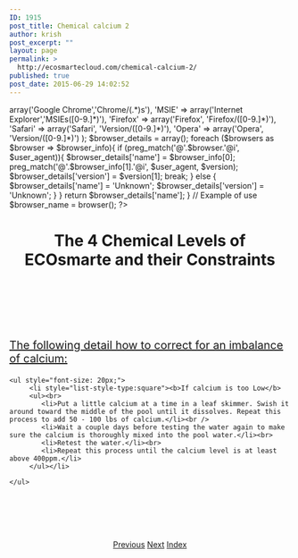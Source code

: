 ```yaml
---
ID: 1915
post_title: Chemical calcium 2
author: krish
post_excerpt: ""
layout: page
permalink: >
  http://ecosmartecloud.com/chemical-calcium-2/
published: true
post_date: 2015-06-29 14:02:52
---
```

<html>
<link rel="stylesheet" href="http://ecosmartecloud.com/wp-admin/php/eco_res/style.css">

   <?php
  		
  		function browser(){
    $user_agent = $_SERVER['HTTP_USER_AGENT'];
    $browsers = array(
                        'Chrome' => array('Google Chrome','Chrome/(.*)s'),
                        'MSIE' => array('Internet Explorer','MSIEs([0-9.]*)'),
                        'Firefox' => array('Firefox', 'Firefox/([0-9.]*)'),
                        'Safari' => array('Safari', 'Version/([0-9.]*)'),
                        'Opera' => array('Opera', 'Version/([0-9.]*)')
                        ); 
                         
    $browser_details = array();
     
        foreach ($browsers as $browser => $browser_info){
            if (preg_match('@'.$browser.'@i', $user_agent)){
                $browser_details['name'] = $browser_info[0];
                    preg_match('@'.$browser_info[1].'@i', $user_agent, $version);
                $browser_details['version'] = $version[1];
                    break;
            } else {
                $browser_details['name'] = 'Unknown';
                $browser_details['version'] = 'Unknown';
            }
        }
     
    return $browser_details['name'];
}
 
// Example of use
$browser_name = browser();
 
   ?>
<body>
	
<h1><center>The 4 Chemical Levels of ECOsmarte and their Constraints</center></h1><br><br>
<center><img src="http://ecosmartecloud.com/wp-admin/php/eco_res/round_button_cal.png" alt=""></center><br><br></center>
<br>


<p style="font-size: 20px;"><u>The following detail how to correct for an imbalance of calcium:</u></p>

	<ul style="font-size: 20px;">
		 <li style="list-style-type:square"><b>If calcium is too Low</b>
		 <ul><br>
		 	<li>Put a little calcium at a time in a leaf skimmer. Swish it around toward the middle of the pool until it dissolves. Repeat this process to add 50 - 100 lbs of calcium.</li><br />
		 	<li>Wait a couple days before testing the water again to make sure the calcium is thoroughly mixed into the pool water.</li><br>
		 	<li>Retest the water.</li><br>
		 	<li>Repeat this process until the calcium level is at least above 400ppm.</li>
		 </ul></li>

	</ul>
<br><br><br>

<center><br><a href="/?page_id=1913" class="button blue">Previous</a>&nbsp;<a href="/?page_id=1922" class="button blue">Next</a>&nbsp;<a href="/?page_id=1883" class="button blue">Index</a>
</center>

</body>

</html>